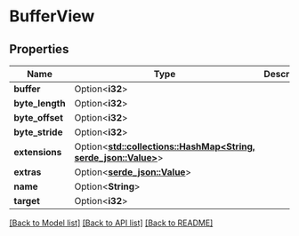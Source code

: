 # BufferView

## Properties

Name | Type | Description | Notes
------------ | ------------- | ------------- | -------------
**buffer** | Option<**i32**> |  | [optional]
**byte_length** | Option<**i32**> |  | [optional]
**byte_offset** | Option<**i32**> |  | [optional]
**byte_stride** | Option<**i32**> |  | [optional]
**extensions** | Option<[**std::collections::HashMap<String, serde_json::Value>**](serde_json::Value.md)> |  | [optional]
**extras** | Option<[**serde_json::Value**](.md)> |  | [optional]
**name** | Option<**String**> |  | [optional]
**target** | Option<**i32**> |  | [optional]

[[Back to Model list]](../README.md#documentation-for-models) [[Back to API list]](../README.md#documentation-for-api-endpoints) [[Back to README]](../README.md)


